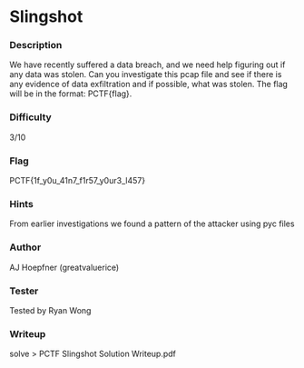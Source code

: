# Slingshot

### Description
We have recently suffered a data breach, and we need help figuring out if any data
was stolen. Can you investigate this pcap file and see if there is any evidence of data exfiltration
and if possible, what was stolen. The flag will be in the format: PCTF{flag}.

### Difficulty
3/10

### Flag
PCTF{1f_y0u_41n7_f1r57_y0ur3_l457}

### Hints
From earlier investigations we found a pattern of the attacker using pyc files

### Author
AJ Hoepfner (greatvaluerice)

### Tester
Tested by Ryan Wong

### Writeup
solve > PCTF Slingshot Solution Writeup.pdf 